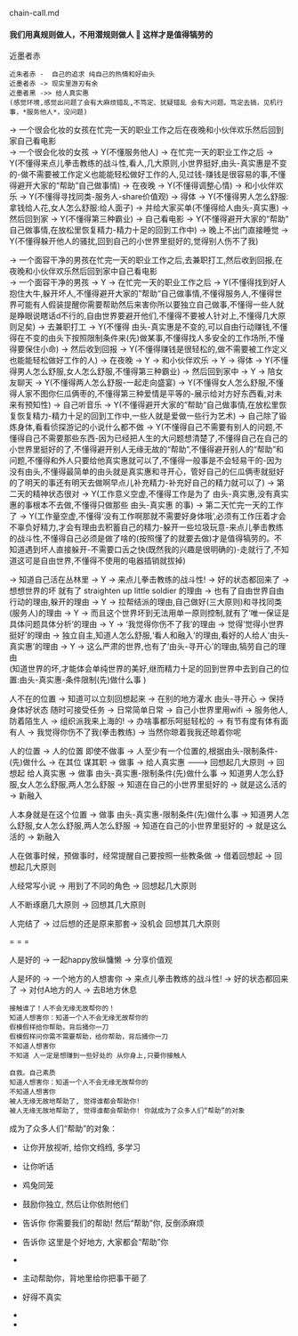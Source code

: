 
chain-call.md

#### 我们用真规则做人，不用潜规则做人 🌻 这样才是值得犒劳的

近墨者赤
```
近朱者赤 -  自己的追求 纯自己的热情和好由头
近墨者赤 -> 现实里游刃有余
近墨者黑 ->> 给人真实惠
(感觉环境,感觉出问题了会有大麻烦错乱,不笃定、犹疑错乱 会有大问题。笃定去搞，见机行事，*服务他人*，没问题)
```

-> 一个很会化妆的女孩在忙完一天的职业工作之后在夜晚和小伙伴欢乐然后回到家自己看电影<br>
-> 一个很会化妆的女孩 -> Y(不懂服务他人) -> 在忙完一天的职业工作之后 -> Y(不懂得来点儿拳击教练的战斗性,看人,几大原则,小世界挺好,由头-真实惠是不变的-做不需要被工作定义也能能轻松做好工作的人,见过钱-赚钱是很容易的事,不懂得避开大家的“帮助”自己做事情) -> 在夜晚 -> Y(不懂得调整心情) -> 和小伙伴欢乐 -> Y(不懂得寻找同类-服务人-share价值观) -> 得体 -> Y(不懂得男人怎么舒服:拿钱给人花,女人怎么舒服:给人面子) -> 并给大家买单(不懂得给人由头-真实惠) -> 然后回到家 -> Y(不懂得第三种霸业) -> 自己看电影 -> Y(不懂得避开大家的“帮助” 自己做事情,在放松里恢复精力-精力十足的回到工作中) -> 晚上不出门直接睡觉 -> Y(不懂得躲开他人的骚扰,回到自己的小世界里挺好的,觉得别人伤不了我)

-> 一个面容干净的男孩在忙完一天的职业工作之后,去兼职打工,然后收到回报,在夜晚和小伙伴欢乐然后回到家中自己看电影<br>
-> 一个面容干净的男孩 -> Y -> 在忙完一天的职业工作之后 -> Y(不懂得找到好人抱住大牛,躲开坏人,不懂得避开大家的”帮助“自己做事情,不懂得服务人,不懂得世界可能有人假装提醒你需要帮助然后来害你所以要独立自己做事,不懂得一些人就是睁眼说瞎话d不行的,自由世界要避开他们,不懂得不要被人针对上,不懂得几大原则足矣) -> 去兼职打工 -> Y(不懂得 由头-真实惠是不变的,可以自由行动赚钱,不懂得在不变的由头下按照限制条件来(先)做某事,不懂得找人多安全的工作场所,不懂得要保住小命) -> 然后收到回报 -> Y(不懂得赚钱是很轻松的,做不需要被工作定义也能能轻松做好工作的人) -> 在夜晚 -> Y -> 和小伙伴欢乐 -> Y -> 得体 -> Y(不懂得男人怎么舒服,女人怎么舒服,不懂得第三种霸业) -> 然后回到家中 -> Y -> 陪女友聊天 -> Y(不懂得两人怎么舒服-一起走向盛宴) -> Y(不懂得女人怎么舒服,不懂得人家不图你仨瓜俩枣的,不懂得第三种爱情是平等的-展示给对方好东西看,对未来有预知性) -> 自己听音乐 -> Y(不懂得避开大家的”帮助“自己做事情,在放松里恢复恢复精力-精力十足的回到工作中,一些人就是爱做一些行为艺术) -> 自己除了锻炼身体,看看侦探游记的小说什么都不做 -> Y(不懂得自己不需要有别人的问题,不懂得自己不需要那些东西-因为已经把人生的大问题想清楚了,不懂得自己在自己的小世界里挺好的了,不懂得避开别人无缘无故的“帮助”,不懂得避开别人的“帮助”和问题,不懂得和外人只要给他真实惠就可以了,不懂得一般事是不会轻易干的-因为没有由头,不懂得最简单的由头就是真实惠和寻开心，管好自己的仨瓜俩枣就挺好的了明天的事还有明天去做啊早点儿补充精力-补充好自己的精力就可以了) -> 第二天的精神状态很对 -> Y(工作意义空虚,不懂得工作是为了 由头-真实惠,没有真实惠的事根本不去做,不懂得只做那些 由头-真实惠 的事) -> 第二天忙完一天的工作了 -> Y(工作量空虚,不懂得‘没有工作啊那就不需要好身体哦’,必须有工作压着才会不辜负好精力,才会有理由去积蓄自己的精力-躲开一些垃圾玩意-来点儿拳击教练的战斗性,不懂得自己必须是做了啥的(按照懂了的就要去做)才是值得犒劳的。不知道遇到坏人直接躲开-不需要口舌之快(既然我的兴趣是很明确的)-走就行了,不知道这可是自由世界,不懂得不使用的电器插销就拔掉)

-> 知道自己活在丛林里 -> Y -> 来点儿拳击教练的战斗性! -> 好的状态都回来了 -> 想想世界的坏 就有了 straighten up little soldier 的理由 -> 也有了自由世界自由行动的理由,躲开的理由 -> Y -> 拉帮结派的理由,自己做好(三大原则)和寻找同类(服务人)的理由 -> Y -> 而且这个世界坏到无法用单一原则控制,就有了‘唯一保证是具体问题具体分析’的理由 -> Y -> ‘我觉得你伤不了我’的理由 -> 觉得‘觉得小世界挺好’的理由 -> 独立自主,知道人怎么舒服,‘看人和融入’的理由,看好的人给人‘由头-真实惠’的理由 -> Y -> 这么严肃的世界,也有了‘由头-寻开心’的理由,犒劳自己的理由<br>
(知道世界的坏,才能体会单纯世界的美好,继而精力十足的回到世界中去到自己的位置:由头-真实惠-条件限制(先)做什么事 )

人不在的位置 -> 知道可以立刻回想起来 -> 在别的地方灌水 由头-寻开心 -> 保持身体好状态 随时可接受任务 -> 日常简单日常 -> 自己小世界里用wifi -> 服务他人,防着陌生人 -> 组织派我来上海的! -> 办啥事都乐呵挺轻松的 -> 有节有度有体有面 有人 -> 我觉得你伤不了我(拳击教练) -> 当然你晾着我我还晾着你呢

人的位置 -> 人的位置 即使不做事 -> 人至少有一个位置的,根据由头-限制条件-(先)做什么 -> 在其位 谋其职 -> 做事 -> 给人真实惠 ---> 回想起几大原则 -> 回想起 给人真实惠 -> 做事 由头-真实惠-限制条件(先)做什么事 -> 知道男人怎么舒服,女人怎么舒服,两人怎么舒服 -> 知道在自己的小世界里挺好的 -> 就是这么活的 -> 新融入




人本身就是在这个位置 -> 做事 由头-真实惠-限制条件(先)做什么事 -> 知道男人怎么舒服,女人怎么舒服,两人怎么舒服 -> 知道在自己的小世界里挺好的 -> 就是这么活的 -> 新融入

人在做事时候，预做事时，经常提醒自己要按照一些教条做 -> 借着回想起 -> 回想起几大原则

人经常写小说 -> 用到了不同的角色 -> 回想起几大原则

人不断琢磨几大原则 -> 回想其几大原则

人完结了 -> 过后想的还是原来那套-> 没机会 回想其几大原则


= = =

人是好的 -> 一起happy放纵慵懒 -> 分享价值观

人是坏的 -> 一个地方的人想害你 -> 来点儿拳击教练的战斗性! -> 好的状态都回来了 -> 对付A地方的人 -> 去B地方休息

```
接触谁了！人不会无缘无故帮你的！
知道人想害你：知道一个人不会无缘无故帮你的
假模假样给你帮助，背后捅你一刀
假模假样问你需不需要帮助，给你帮助，背后捅你一刀
不知道人想害你
不知道 人一定是想赚到一些好处的 从你身上,只要你接触人
```

```
自救。自己素质
知道人想害你：知道一个人不会无缘无故帮你的
不知道人想害你
被人无缘无故地帮助了, 觉得谁都会帮助你!
被人无缘无故地帮助了, 觉得谁都会帮助你! 你就成为了众多人们“帮助”的对象
```

成为了众多人们“帮助”的对象：
- 让你开放视听, 给你文绉绉, 多学习
- 让你听话
- 鸡兔同笼
- 鼓励你独立, 然后让你依附他们
- 告诉你 你需要我们的帮助! 然后“帮助”你, 反倒添麻烦
- 告诉你 这里是个好地方, 大家都会“帮助”你
-
- 主动帮助你，背地里给你把事干砸了
- 好得不真实
-

-
